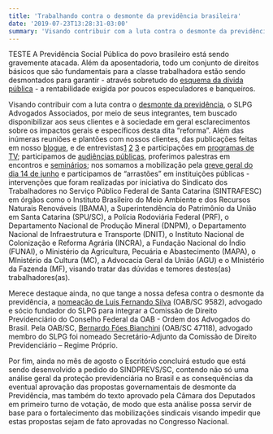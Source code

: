 ```yaml
---
title: 'Trabalhando contra o desmonte da previdência brasileira'
date: '2019-07-23T13:28:31-03:00'
summary: 'Visando contribuir com a luta contra o desmonte da previdência, o SLPG Advogados Associados, por meio de seus integrantes, tem buscado disponibilizar aos seus clientes e à sociedade em geral esclarecimentos sobre os impactos gerais e específicos desta dita “reforma”. Além das inúmeras reuniões e plantões com nossos clientes, das publicações feitas em nosso blogue, e de entrevistase participações em programas de TV; participamos de audiências públicas, proferimos palestras em encontros e seminários; nos somamos a mobilização pela greve geral do dia 14 de junho e participamos de “arrastões” em instituições públicas...'
---
```


TESTE A Previdência Social Pública do povo brasileiro está sendo gravemente atacada. Além da aposentadoria, todo um conjunto de direitos básicos que são fundamentais para a classe trabalhadora estão sendo desmontados para garantir - através sobretudo do [esquema da dívida pública](http://www.youtube.com/watch?v=anlS-e663jU&t=7s) - a rentabilidade exigida por poucos especuladores e banqueiros.

Visando contribuir com a luta contra o [desmonte da previdência](http://youtu.be/nH9ylG11XgM), o SLPG Advogados Associados, por meio de seus integrantes, tem buscado disponibilizar aos seus clientes e à sociedade em geral esclarecimentos sobre os impactos gerais e específicos desta dita “reforma”. Além das inúmeras reuniões e plantões com nossos clientes, das publicações feitas em nosso [blogue](/blogue), e de entrevistas[1](http://desacato.info/retrospectiva-os-passos-de-uma-destruicao/) [2](http://youtu.be/AXStPeOppHE) [3](http://youtu.be/SGQSydVuZjs?list=PLBEsi05g3gwGkOwrqo6NExly4wntJHvkg) e participações em [programas de TV](http://youtu.be/OUNj0ZSAzfk); participamos de [audiências públicas](http://youtu.be/2DwlCIP0MQ0?list=PLBEsi05g3gwGkOwrqo6NExly4wntJHvkg), proferimos palestras em encontros e [seminários](http://youtu.be/7E_T95igO1s?list=PLBEsi05g3gwGkOwrqo6NExly4wntJHvkg); nos somamos a mobilização pela [greve geral do dia 14 de junho](/noticias/nota-publica-de-adesao-e-apoio-a-greve-geral-de-14-de-junho) e participamos de “arrastões” em instituições públicas - intervenções que foram realizadas por iniciativa do Sindicato dos Trabalhadores no Serviço Público Federal de Santa Catarina (SINTRAFESC) em órgãos como o Instituto Brasileiro do Meio Ambiente e dos Recursos Naturais Renováveis (IBAMA), a Superintendência do Patrimônio da União em Santa Catarina (SPU/SC), a Polícia Rodoviária Federal (PRF), o Departamento Nacional de Produção Mineral (DNPM), o Departamento Nacional de Infraestrutura e Transporte (DNIT), o Instituto Nacional de Colonização e Reforma Agrária (INCRA), a Fundação Nacional do Índio (FUNAI), o Ministério da Agricultura, Pecuária e Abastecimento (MAPA), o MInistério da Cultura (MC), a Advocacia Geral da União (AGU) e o MInistério da Fazenda (MF), visando tratar das dúvidas e temores destes(as) trabalhadores(as).

Merece destaque ainda, no que tange a nossa defesa contra o desmonte da previdência, a [nomeação de Luis Fernando Silva](/noticias/luis-fernando-silva-e-nomeado-integrante-da-comissao-de-direito-previdenciario-do-conselho) (OAB/SC 9582), advogado e sócio fundador do SLPG para integrar a Comissão de Direito Previdenciário do Conselho Federal da OAB - Ordem dos Advogados do Brasil. Pela OAB/SC, [Bernardo Fóes Bianchini](/noticias/advogadosas-do-slpg-integrarao-comissoes-da-oab-sc) (OAB/SC 47118), advogado membro do SLPG foi nomeado Secretário-Adjunto da Comissão de Direito Previdenciário – Regime Próprio.

Por fim, ainda no mês de agosto o Escritório concluirá estudo que está sendo desenvolvido a pedido do SINDPREVS/SC, contendo não só uma análise geral da proteção previdenciária no Brasil e as consequências da eventual aprovação das propostas governamentais de desmonte da Previdência, mas também do texto aprovado pela Câmara dos Deputados em primeiro turno de votação, de modo que esta análise possa servir de base para o fortalecimento das mobilizações sindicais visando impedir que estas propostas sejam de fato aprovadas no Congresso Nacional.
